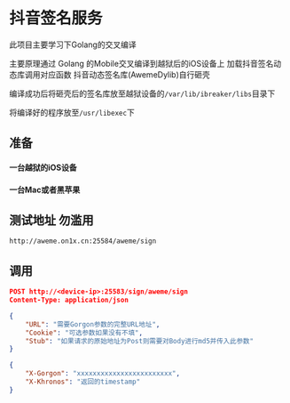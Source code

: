 # 抖音签名服务

此项目主要学习下Golang的交叉编译

主要原理通过 Golang 的Mobile交叉编译到越狱后的iOS设备上 加载抖音签名动态库调用对应函数 抖音动态签名库(AwemeDylib)自行砸壳

编译成功后将砸壳后的签名库放至越狱设备的`/var/lib/ibreaker/libs`目录下

将编译好的程序放至`/usr/libexec`下

## 准备
#### 一台越狱的iOS设备
#### 一台Mac或者黑苹果

## 测试地址 勿滥用

`http://aweme.on1x.cn:25584/aweme/sign`

## 调用

```json
POST http://<device-ip>:25583/sign/aweme/sign
Content-Type: application/json

{
    "URL": "需要Gorgon参数的完整URL地址",
    "Cookie": "可选参数如果没有不填",
    "Stub": "如果请求的原始地址为Post则需要对Body进行md5并传入此参数"
}
```

```json
{
    "X-Gorgon": "xxxxxxxxxxxxxxxxxxxxxxxx",
    "X-Khronos": "返回的timestamp"
}
```
